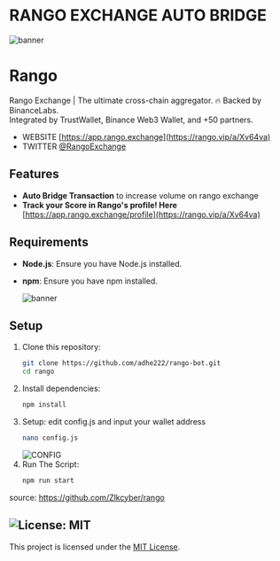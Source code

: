 # RANGO EXCHANGE AUTO BRIDGE
![banner](assets/image-2.png)


# Rango
Rango Exchange | The ultimate cross-chain aggregator. 🔥 Backed by BinanceLabs.                             
Integrated by TrustWallet, Binance Web3 Wallet, and +50 partners.
- WEBSITE [https://app.rango.exchange](https://rango.vip/a/Xv64va)
- TWITTER [@RangoExchange](https://x.com/RangoExchange)


## Features

- **Auto Bridge Transaction** to increase volume on rango exchange
- **Track your Score in Rango's profile! Here** [https://app.rango.exchange/profile](https://rango.vip/a/Xv64va)

## Requirements

- **Node.js**: Ensure you have Node.js installed.
- **npm**: Ensure you have npm installed.

    ![banner](assets/image-1.png)
## Setup

1. Clone this repository:
   ```bash
   git clone https://github.com/adhe222/rango-bot.git
   cd rango
   ```
2. Install dependencies:
   ```bash
   npm install
   ```
3. Setup: edit config.js and input your wallet address
   ```bash
   nano config.js
   ```
   ![CONFIG](assets/image-3.png)
4. Run The Script:
   ```bash
   npm run start
   ```


source: https://github.com/Zlkcyber/rango
## ![License: MIT](https://img.shields.io/badge/License-MIT-yellow.svg)

This project is licensed under the [MIT License](LICENSE).
